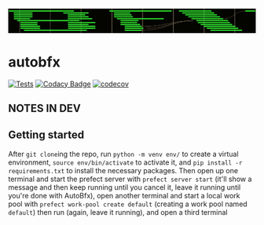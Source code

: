 ![Logo](autobfx_logo.png)

# autobfx

[![Tests](https://github.com/Ulthran/autobfx/actions/workflows/routine_tests.yaml/badge.svg)](https://github.com/Ulthran/autobfx/actions/workflows/routine_tests.yaml)
[![Codacy Badge](https://app.codacy.com/project/badge/Grade/5c72b0d1e63e4efd8e6fcca22708b506)](https://app.codacy.com/gh/Ulthran/autobfx/dashboard?utm_source=gh&utm_medium=referral&utm_content=&utm_campaign=Badge_grade)
[![codecov](https://codecov.io/gh/Ulthran/autobfx/graph/badge.svg?token=P8XruywW8Q)](https://codecov.io/gh/Ulthran/autobfx)

## NOTES IN DEV



## Getting started

After `git clone`ing the repo, run `python -m venv env/` to create a virtual environment, `source env/bin/activate` to activate it, and `pip install -r requirements.txt` to install the necessary packages. Then open up one terminal and start the prefect server with `prefect server start` (it'll show a message and then keep running until you cancel it, leave it running until you're done with AutoBfx), open another terminal and start a local work pool with `prefect work-pool create default` (creating a work pool named `default`) then run  (again, leave it running), and open a third terminal 

